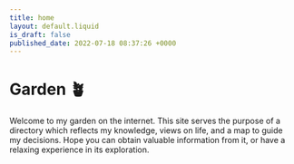 ```yaml
---
title: home
layout: default.liquid
is_draft: false
published_date: 2022-07-18 08:37:26 +0000
---
```

# Garden 🪴

Welcome to my garden on the internet. This site serves the purpose of a directory which reflects my knowledge, views on life, and a map to guide my decisions. Hope you can obtain valuable information from it, or have a relaxing experience in its exploration.
